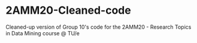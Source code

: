 # 2AMM20-Cleaned-code
Cleaned-up version of Group 10's code for the 2AMM20 - Research Topics in Data Mining course @ TU/e
